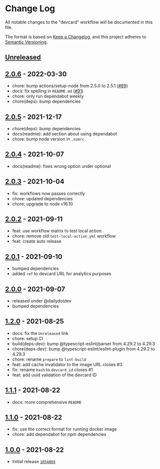 # Change Log

All notable changes to the "devcard" workflow will be documented in this file.

The format is based on [Keep a Changelog](https://keepachangelog.com/en/1.0.0/),
and this project adheres to [Semantic Versioning](https://semver.org/spec/v2.0.0.html).

## [Unreleased]

## [2.0.6] - 2022-03-30

- chore: bump actions/setup-node from 2.5.0 to 2.5.1 ([#89](https://github.com/dailydotdev/action-devcard/pull/89))
- docs: fix spelling in `README.md` ([#91](https://github.com/dailydotdev/action-devcard/pull/91))
- chore: only run dependabot weekly
- chore(deps): bump dependencies

## [2.0.5] - 2021-12-17

- chore(deps): bump dependencies
- docs(readme): add section about using dependabot
- chore: bump node version in `.nvmrc`

## [2.0.4] - 2021-10-07

- docs(readme): fixes wrong option under optional

## [2.0.3] - 2021-10-04

- fix: workflows now passes correctly
- chore: updated dependencies
- chore: upgrade to node v16.10

## [2.0.2] - 2021-09-11

- feat: use workflow matrix to test local action
- chore: remove old `test-local-action.yml` workflow
- feat: create auto release

## [2.0.1] - 2021-09-10

- bumped dependencies
- added `ref` to devcard URL for analytics purposes

## [2.0.0] - 2021-09-07

- released under @dailydotdev
- bumped dependencies

## [1.2.0] - 2021-08-25

- docs: fix the `Unreleased` link
- chore: setup CI
- build(deps-dev): bump @typescript-eslint/parser from 4.29.2 to 4.29.3
- chore(deps-dev): bump @typescript-eslint/eslint-plugin from 4.29.2 to 4.29.3
- chore: rename `prepare` to `lint-build`
- feat: add cache invalidator to the image URL closes #3
- fix: rename `hash` to `devcard_id` closes #1
- feat: add uuid validation of the devcard ID

## [1.1.1] - 2021-08-22

- docs: more comprehensive `README`

## [1.1.0] - 2021-08-22

- fix: use the correct format for running docker image
- chore: add dependabot for npm dependencies

## [1.0.0] - 2021-08-22

- Initial release [`1854869`](https://github.com/dailydotdev/action-devcard/commit/1854869)

[Unreleased]: https://github.com/dailydotdev/action-devcard/compare/2.0.6...HEAD
[2.0.6]: https://github.com/dailydotdev/action-devcard/compare/2.0.5...2.0.7
[2.0.5]: https://github.com/dailydotdev/action-devcard/compare/2.0.4...2.0.5
[2.0.4]: https://github.com/dailydotdev/action-devcard/compare/2.0.3...2.0.4
[2.0.3]: https://github.com/dailydotdev/action-devcard/compare/2.0.2...2.0.3
[2.0.2]: https://github.com/dailydotdev/action-devcard/compare/2.0.1...2.0.2
[2.0.1]: https://github.com/dailydotdev/action-devcard/compare/2.0.0...2.0.1
[2.0.0]: https://github.com/dailydotdev/action-devcard/releases/tag/2.0.0
[1.2.0]: https://github.com/ombratteng/action-devcard/compare/1.1.1...1.2.0
[1.1.1]: https://github.com/ombratteng/action-devcard/compare/1.1.0...1.1.1
[1.1.0]: https://github.com/ombratteng/action-devcard/compare/1.0.0...1.1.0
[1.0.0]: https://github.com/ombratteng/action-devcard/releases/tag/1.0.0
